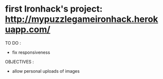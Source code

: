 # first Ironhack's project: http://mypuzzlegameironhack.herokuapp.com/

TO DO : 

- fix responsiveness

OBJECTIVES :

- allow personal uploads of images
